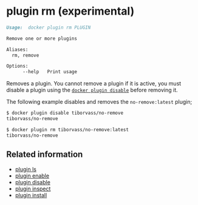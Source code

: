 <!--[metadata]>
+++
title = "plugin rm"
description = "the plugin rm command description and usage"
keywords = ["plugin, rm"]
advisory = "experimental"
[menu.main]
parent = "smn_cli"
+++
<![end-metadata]-->

# plugin rm (experimental)

```markdown
Usage:  docker plugin rm PLUGIN

Remove one or more plugins

Aliases:
  rm, remove

Options:
      --help   Print usage
```

Removes a plugin. You cannot remove a plugin if it is active, you must disable
a plugin using the [`docker plugin disable`](plugin_disable.md) before removing
it.

The following example disables and removes the `no-remove:latest` plugin;

```bash
$ docker plugin disable tiborvass/no-remove
tiborvass/no-remove

$ docker plugin rm tiborvass/no-remove:latest
tiborvass/no-remove
```

## Related information

* [plugin ls](plugin_ls.md)
* [plugin enable](plugin_enable.md)
* [plugin disable](plugin_disable.md)
* [plugin inspect](plugin_inspect.md)
* [plugin install](plugin_install.md)

